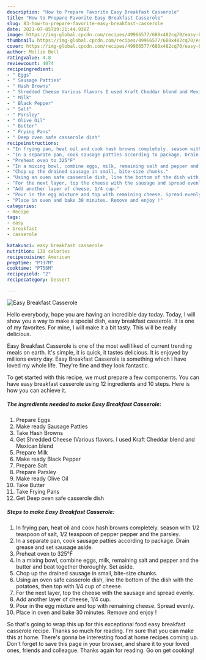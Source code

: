 ```yaml
---
description: "How to Prepare Favorite Easy Breakfast Casserole"
title: "How to Prepare Favorite Easy Breakfast Casserole"
slug: 83-how-to-prepare-favorite-easy-breakfast-casserole
date: 2021-07-05T09:21:44.930Z
image: https://img-global.cpcdn.com/recipes/49966577/680x482cq70/easy-breakfast-casserole-recipe-main-photo.jpg
thumbnail: https://img-global.cpcdn.com/recipes/49966577/680x482cq70/easy-breakfast-casserole-recipe-main-photo.jpg
cover: https://img-global.cpcdn.com/recipes/49966577/680x482cq70/easy-breakfast-casserole-recipe-main-photo.jpg
author: Mollie Bell
ratingvalue: 4.8
reviewcount: 4074
recipeingredient:
- " Eggs"
- " Sausage Patties"
- " Hash Browns"
- " Shredded Cheese Various flavors I used Kraft Cheddar blend and Mexican blend"
- " Milk"
- " Black Pepper"
- " Salt"
- " Parsley"
- " Olive Oil"
- " Butter"
- " Frying Pans"
- " Deep oven safe casserole dish"
recipeinstructions:
- "In frying pan, heat oil and cook hash browns completely. season with 1/2 teaspoon of salt, 1/2 teaspoon of pepper pepper and the parsley."
- "In a separate pan, cook sausage patties according to package. Drain grease and set sausage aside."
- "Preheat oven to 325°F"
- "In a mixing bowl, combine eggs, milk, remaining salt and pepper and the butter and beat together thoroughly. Set aside."
- "Chop up the drained sausage in small, bite-size chunks."
- "Using an oven safe casserole dish, line the bottom of the dish with the potatoes, then top with 1/4 cup of cheese."
- "For the next layer, top the cheese with the sausage and spread evenly."
- "Add another layer of cheese, 1/4 cup."
- "Pour in the egg mixture and top with remaining cheese. Spread evenly."
- "Place in oven and bake 30 minutes. Remove and enjoy !"
categories:
- Recipe
tags:
- easy
- breakfast
- casserole

katakunci: easy breakfast casserole 
nutrition: 138 calories
recipecuisine: American
preptime: "PT37M"
cooktime: "PT56M"
recipeyield: "2"
recipecategory: Dessert

---
```



![Easy Breakfast Casserole](https://img-global.cpcdn.com/recipes/49966577/680x482cq70/easy-breakfast-casserole-recipe-main-photo.jpg)

Hello everybody, hope you are having an incredible day today. Today, I will show you a way to make a special dish, easy breakfast casserole. It is one of my favorites. For mine, I will make it a bit tasty. This will be really delicious.

Easy Breakfast Casserole is one of the most well liked of current trending meals on earth. It's simple, it is quick, it tastes delicious. It is enjoyed by millions every day. Easy Breakfast Casserole is something which I have loved my whole life. They're fine and they look fantastic.




To get started with this recipe, we must prepare a few components. You can have easy breakfast casserole using 12 ingredients and 10 steps. Here is how you can achieve it.

<!--inarticleads1-->

##### The ingredients needed to make Easy Breakfast Casserole:

1. Prepare  Eggs
1. Make ready  Sausage Patties
1. Take  Hash Browns
1. Get  Shredded Cheese (Various flavors. I used Kraft Cheddar blend and Mexican blend
1. Prepare  Milk
1. Make ready  Black Pepper
1. Prepare  Salt
1. Prepare  Parsley
1. Make ready  Olive Oil
1. Take  Butter
1. Take  Frying Pans
1. Get  Deep oven safe casserole dish




<!--inarticleads2-->

##### Steps to make Easy Breakfast Casserole:

1. In frying pan, heat oil and cook hash browns completely. season with 1/2 teaspoon of salt, 1/2 teaspoon of pepper pepper and the parsley.
1. In a separate pan, cook sausage patties according to package. Drain grease and set sausage aside.
1. Preheat oven to 325°F
1. In a mixing bowl, combine eggs, milk, remaining salt and pepper and the butter and beat together thoroughly. Set aside.
1. Chop up the drained sausage in small, bite-size chunks.
1. Using an oven safe casserole dish, line the bottom of the dish with the potatoes, then top with 1/4 cup of cheese.
1. For the next layer, top the cheese with the sausage and spread evenly.
1. Add another layer of cheese, 1/4 cup.
1. Pour in the egg mixture and top with remaining cheese. Spread evenly.
1. Place in oven and bake 30 minutes. Remove and enjoy !




So that's going to wrap this up for this exceptional food easy breakfast casserole recipe. Thanks so much for reading. I'm sure that you can make this at home. There's gonna be interesting food at home recipes coming up. Don't forget to save this page in your browser, and share it to your loved ones, friends and colleague. Thanks again for reading. Go on get cooking!
